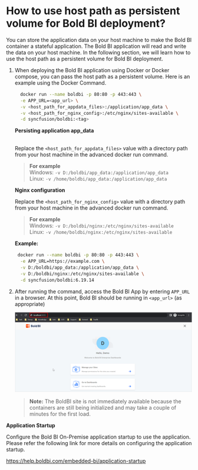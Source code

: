 # How to use host path as persistent volume for Bold BI deployment?

You can store the application data on your host machine to make the Bold BI container a stateful application. The Bold BI application will read and write the data on your host machine. In the following section, we will learn how to use the host path as a persistent volume for Bold BI deployment.

1. When deploying the Bold BI application using Docker or Docker compose, you can pass the host path as a persistent volume. Here is an example using the Docker Command.
   
   ```sh
     docker run --name boldbi -p 80:80 -p 443:443 \
     -e APP_URL=<app_url> \
     -v <host_path_for_appdata_files>:/application/app_data \
     -v <host_path_for_nginx_config>:/etc/nginx/sites-available \
     -d syncfusion/boldbi:<tag>
   ```
  
    <b>Persisting application app_data</b> </br></br>
     
    Replace the `<host_path_for_appdata_files>` value with a directory path from your host machine in the advanced docker run command.

   > **For example**<br/>
   > Windows: `-v D:/boldbi/app_data:/application/app_data`<br/>
   > Linux: `-v /home/boldbi/app_data:/application/app_data`

   <b>Nginx configuration</b>

   Replace the `<host_path_for_nginx_config>` value with a directory path from your host machine in the advanced docker run command.

   > **For example**<br/>
   > Windows: `-v D:/boldbi/nginx:/etc/nginx/sites-available`<br/>
   > Linux: `-v /home/boldbi/nginx:/etc/nginx/sites-available`

   <b>Example:</b>
   ```sh
    docker run --name boldbi -p 80:80 -p 443:443 \
     -e APP_URL=https://example.com \
     -v D:/boldbi/app_data:/application/app_data \
     -v D:/boldbi/nginx:/etc/nginx/sites-available \
     -d syncfusion/boldbi:6.19.14
   ``` 
3. After running the command, access the Bold BI App by entering `APP_URL` in a browser. At this point, Bold BI should be running in `<app_url>` (as appropriate)

   ![docker-compose-startup](/docs/images/docker-startup.png)
 
    > **Note:**
   > The BoldBI site is not immediately available because the containers are still being initialized and may take a couple of minutes for the first load.

**Application Startup**

Configure the Bold BI On-Premise application startup to use the application. Please refer the following link for more details on configuring the application startup.

https://help.boldbi.com/embedded-bi/application-startup
